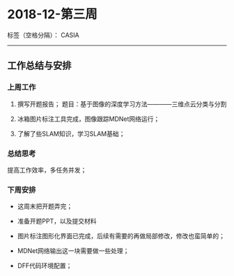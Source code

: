 ﻿# 2018-12-第三周

标签（空格分隔）： CASIA

---

## 工作总结与安排

### 上周工作

1. 撰写开题报告；
题目：基于图像的深度学习方法————三维点云分类与分割

2. 冰箱图片标注工具完成，图像跟踪MDNet网络运行；

3. 了解了些SLAM知识，学习SLAM基础；


### 总结思考

提高工作效率，多任务并发；

### 下周安排

- 这周末把开题弄完；

- 准备开题PPT，以及提交材料

- 图片标注图形化界面已完成，后续有需要的再做局部修改，修改也蛮简单的；

- MDNet网络输出这一块需要做一些处理；

- DFF代码环境配置；

